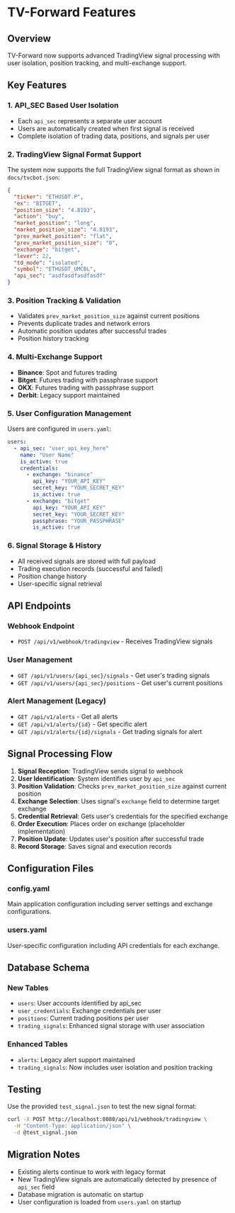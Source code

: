 # TV-Forward Features

## Overview
TV-Forward now supports advanced TradingView signal processing with user isolation, position tracking, and multi-exchange support.

## Key Features

### 1. API_SEC Based User Isolation
- Each `api_sec` represents a separate user account
- Users are automatically created when first signal is received
- Complete isolation of trading data, positions, and signals per user

### 2. TradingView Signal Format Support
The system now supports the full TradingView signal format as shown in `docs/tvcbot.json`:

```json
{
  "ticker": "ETHUSDT.P",
  "ex": "BITGET",
  "position_size": "4.8193",
  "action": "buy",
  "market_position": "long",
  "market_position_size": "4.8193",
  "prev_market_position": "flat",
  "prev_market_position_size": "0",
  "exchange": "bitget",
  "lever": 22,
  "td_mode": "isolated",
  "symbol": "ETHUSDT_UMCBL",
  "api_sec": "asdfasdfasdfasdf"
}
```

### 3. Position Tracking & Validation
- Validates `prev_market_position_size` against current positions
- Prevents duplicate trades and network errors
- Automatic position updates after successful trades
- Position history tracking

### 4. Multi-Exchange Support
- **Binance**: Spot and futures trading
- **Bitget**: Futures trading with passphrase support
- **OKX**: Futures trading with passphrase support
- **Derbit**: Legacy support maintained

### 5. User Configuration Management
Users are configured in `users.yaml`:

```yaml
users:
  - api_sec: "user_api_key_here"
    name: "User Name"
    is_active: true
    credentials:
      - exchange: "binance"
        api_key: "YOUR_API_KEY"
        secret_key: "YOUR_SECRET_KEY"
        is_active: true
      - exchange: "bitget"
        api_key: "YOUR_API_KEY"
        secret_key: "YOUR_SECRET_KEY"
        passphrase: "YOUR_PASSPHRASE"
        is_active: true
```

### 6. Signal Storage & History
- All received signals are stored with full payload
- Trading execution records (successful and failed)
- Position change history
- User-specific signal retrieval

## API Endpoints

### Webhook Endpoint
- `POST /api/v1/webhook/tradingview` - Receives TradingView signals

### User Management
- `GET /api/v1/users/{api_sec}/signals` - Get user's trading signals
- `GET /api/v1/users/{api_sec}/positions` - Get user's current positions

### Alert Management (Legacy)
- `GET /api/v1/alerts` - Get all alerts
- `GET /api/v1/alerts/{id}` - Get specific alert
- `GET /api/v1/alerts/{id}/signals` - Get trading signals for alert

## Signal Processing Flow

1. **Signal Reception**: TradingView sends signal to webhook
2. **User Identification**: System identifies user by `api_sec`
3. **Position Validation**: Checks `prev_market_position_size` against current position
4. **Exchange Selection**: Uses signal's `exchange` field to determine target exchange
5. **Credential Retrieval**: Gets user's credentials for the specified exchange
6. **Order Execution**: Places order on exchange (placeholder implementation)
7. **Position Update**: Updates user's position after successful trade
8. **Record Storage**: Saves signal and execution records

## Configuration Files

### config.yaml
Main application configuration including server settings and exchange configurations.

### users.yaml
User-specific configuration including API credentials for each exchange.

## Database Schema

### New Tables
- `users`: User accounts identified by api_sec
- `user_credentials`: Exchange credentials per user
- `positions`: Current trading positions per user
- `trading_signals`: Enhanced signal storage with user association

### Enhanced Tables
- `alerts`: Legacy alert support maintained
- `trading_signals`: Now includes user isolation and position tracking

## Testing

Use the provided `test_signal.json` to test the new signal format:

```bash
curl -X POST http://localhost:8080/api/v1/webhook/tradingview \
  -H "Content-Type: application/json" \
  -d @test_signal.json
```

## Migration Notes

- Existing alerts continue to work with legacy format
- New TradingView signals are automatically detected by presence of `api_sec` field
- Database migration is automatic on startup
- User configuration is loaded from `users.yaml` on startup
